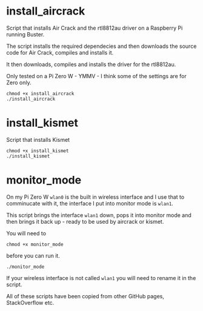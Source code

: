 # install_aircrack
Script that installs Air Crack and the rtl8812au driver on a Raspberry Pi running Buster.

The script installs the required dependecies and then downloads the source code for Air Crack, compiles and installs it.

It then downloads, compiles and installs the driver for the rtl8812au.

Only tested on a Pi Zero W - YMMV - I think some of the settings are for Zero only.

    chmod +x install_aircrack
    ./install_aircrack

# install_kismet
Script that installs Kismet

    chmod +x install_kismet
    ./install_kismet

# monitor_mode
On my Pi Zero W `wlan0` is the built in wireless interface and I use that to comminucate with it, the interface I put into monitor mode is `wlan1`. 

This script brings the interface `wlan1` down, pops it into monitor mode and then brings it back up - ready to be used by aircrack or kismet.

You will need to

    chmod +x monitor_mode

before you can run it.

	./monitor_mode

If your wireless interface is not called `wlan1` you will need to rename it in the script.

All of these scripts have been copied from other GitHub pages, StackOverflow etc.
